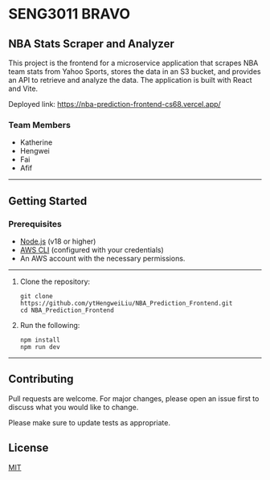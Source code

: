 # SENG3011 BRAVO

## NBA Stats Scraper and Analyzer

This project is the frontend for a microservice application that scrapes NBA team stats from Yahoo Sports, stores the data in an S3 bucket, and provides an API to retrieve and analyze the data. The application is built with React and Vite.

Deployed link: https://nba-prediction-frontend-cs68.vercel.app/

### Team Members

- Katherine
- Hengwei
- Fai
- Afif

---

## **Getting Started**

### **Prerequisites**
- [Node.js](https://nodejs.org/) (v18 or higher)
- [AWS CLI](https://aws.amazon.com/cli/) (configured with your credentials)
- An AWS account with the necessary permissions.

---

1. Clone the repository:
    ```
    git clone https://github.com/ytHengweiLiu/NBA_Prediction_Frontend.git
    cd NBA_Prediction_Frontend
    ```

2. Run the following:
    ```
   npm install
   npm run dev
    ```
---

## Contributing

Pull requests are welcome. For major changes, please open an issue first
to discuss what you would like to change.

Please make sure to update tests as appropriate.

## License

[MIT](https://choosealicense.com/licenses/mit/)
